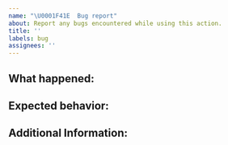 ```yaml
---
name: "\U0001F41E  Bug report"
about: Report any bugs encountered while using this action.
title: ''
labels: bug
assignees: ''
---
```


## What happened:

## Expected behavior:

<!--- what should happen, ideally? -->

## Additional Information:

<!--- Provide any additional context possible. -->

